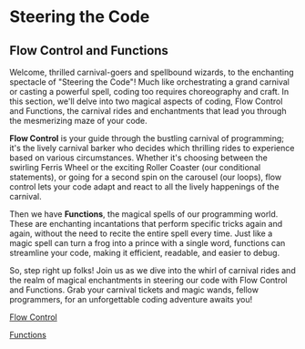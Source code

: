 # Steering the Code

## Flow Control and Functions

Welcome, thrilled carnival-goers and spellbound wizards, to the enchanting spectacle of "Steering the Code"! Much like orchestrating a grand carnival or casting a powerful spell, coding too requires choreography and craft. In this section, we'll delve into two magical aspects of coding, Flow Control and Functions, the carnival rides and enchantments that lead you through the mesmerizing maze of your code.

**Flow Control** is your guide through the bustling carnival of programming; it's the lively carnival barker who decides which thrilling rides to experience based on various circumstances. Whether it's choosing between the swirling Ferris Wheel or the exciting Roller Coaster (our conditional statements), or going for a second spin on the carousel (our loops), flow control lets your code adapt and react to all the lively happenings of the carnival.

Then we have **Functions**, the magical spells of our programming world. These are enchanting incantations that perform specific tricks again and again, without the need to recite the entire spell every time. Just like a magic spell can turn a frog into a prince with a single word, functions can streamline your code, making it efficient, readable, and easier to debug.

So, step right up folks! Join us as we dive into the whirl of carnival rides and the realm of magical enchantments in steering our code with Flow Control and Functions. Grab your carnival tickets and magic wands, fellow programmers, for an unforgettable coding adventure awaits you!

[Flow Control](steering_code/flow_control.md)

[Functions](steering_code/functions.md)
